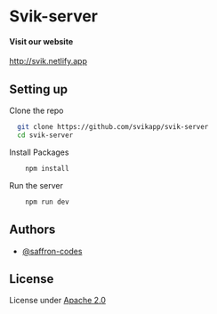 
# Svik-server

#### Visit our website

http://svik.netlify.app





## Setting up

Clone the repo

```bash
  git clone https://github.com/svikapp/svik-server
  cd svik-server
```

Install Packages

```bash
    npm install
```

Run the server

```bash
    npm run dev
```




    
## Authors

- [@saffron-codes](https://www.github.com/saffron-codes)


## License

License under [Apache 2.0](https://choosealicense.com/licenses/apache-2.0/)

